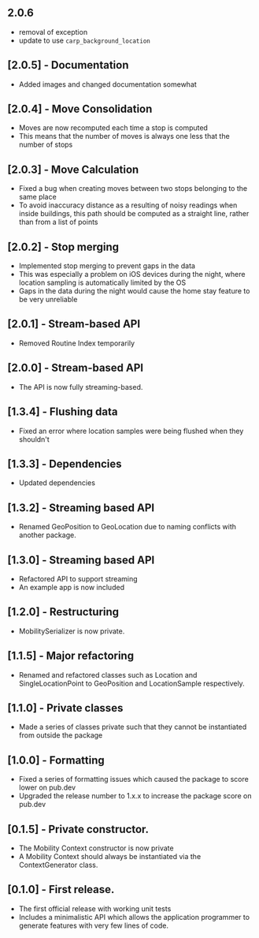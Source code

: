 ## 2.0.6 
* removal of exception
* update to use `carp_background_location`

## [2.0.5] - Documentation
* Added images and changed documentation somewhat

## [2.0.4] - Move Consolidation
* Moves are now recomputed each time a stop is computed
* This means that the number of moves is always one less that the number of stops

## [2.0.3] - Move Calculation
* Fixed a bug when creating moves between two stops belonging to the same place
* To avoid inaccuracy distance as a resulting of noisy readings when inside buildings, this path should be computed as a straight line, rather than from a list of points


## [2.0.2] - Stop merging
* Implemented stop merging to prevent gaps in the data
* This was especially a problem on iOS devices during the night, where location sampling is automatically limited by the OS
* Gaps in the data during the night would cause the home stay feature to be very unreliable

## [2.0.1] - Stream-based API
* Removed Routine Index temporarily

## [2.0.0] - Stream-based API
* The API is now fully streaming-based.

## [1.3.4] - Flushing data
* Fixed an error where location samples were being flushed when they shouldn't

## [1.3.3] - Dependencies
* Updated dependencies

## [1.3.2] - Streaming based API
* Renamed GeoPosition to GeoLocation due to naming conflicts with another package.

## [1.3.0] - Streaming based API
* Refactored API to support streaming
* An example app is now included

## [1.2.0] - Restructuring
* MobilitySerializer is now private.

## [1.1.5] - Major refactoring
* Renamed and refactored classes such as Location and SingleLocationPoint to GeoPosition and LocationSample respectively.

## [1.1.0] - Private classes
* Made a series of classes private such that they cannot be instantiated from outside the package

## [1.0.0] - Formatting
* Fixed a series of formatting issues which caused the package to score lower on pub.dev
* Upgraded the release number to 1.x.x to increase the package score on pub.dev

## [0.1.5] - Private constructor.
* The Mobility Context constructor is now private
* A Mobility Context should always be instantiated via the ContextGenerator class.

## [0.1.0] - First release.
* The first official release with working unit tests
* Includes a minimalistic API which allows the application programmer to generate features with very few lines of code.


